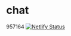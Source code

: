 # chat
957164
[![Netlify Status](https://api.netlify.com/api/v1/badges/c6fe1098-c4b5-4128-bbeb-82e4dd486ae6/deploy-status)](https://app.netlify.com/projects/sidd09/deploys)
